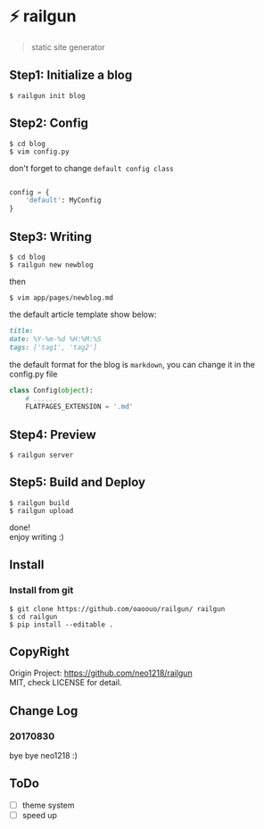 # ⚡️ railgun

> static site generator

## Step1: Initialize a blog

```shell
$ railgun init blog
```

## Step2: Config

```shell
$ cd blog
$ vim config.py
```

don't forget to change ``default config class``
```python

config = {
    'default': MyConfig
}
```

## Step3: Writing

```shell
$ cd blog
$ railgun new newblog
```

then

```shell
$ vim app/pages/newblog.md
```

the default article template show below:

```markdown
title:
date: %Y-%m-%d %H:%M:%S
tags: ['tag1', 'tag2']
```

the default format for the blog is ``markdown``, you can change it in the config.py file

```python
class Config(object):
    # ......
    FLATPAGES_EXTENSION = '.md'
```

## Step4: Preview
```shell
$ railgun server
```

## Step5: Build and Deploy

```shell
$ railgun build
$ railgun upload
```

done! <br/>
enjoy writing :)

## Install

### Install from git

```shell
$ git clone https://github.com/oaoouo/railgun/ railgun
$ cd railgun
$ pip install --editable .
```

## CopyRight

Origin Project: https://github.com/neo1218/railgun
<br/>
MIT, check LICENSE for detail.

## Change Log

### 20170830

bye bye neo1218 :)

## ToDo

+ [ ] theme system
+ [ ] speed up
